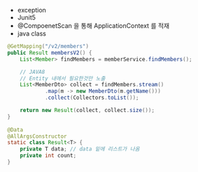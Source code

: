 - exception
- Junit5
- @CompoenetScan 을 통해 ApplicationContext 를 적재
- java <T> class
```java
@GetMapping("/v2/members")
public Result membersV2() {
    List<Member> findMembers = memberService.findMembers();

    // JAVA8
    // Entity 내에서 필요한것만 노출
    List<MemberDto> collect = findMembers.stream()
            .map(m -> new MemberDto(m.getName()))
            .collect(Collectors.toList());

    return new Result(collect, collect.size());
}
  
@Data
@AllArgsConstructor
static class Result<T> {
    private T data; // data 밑에 리스트가 나옴
    private int count;
}
```
